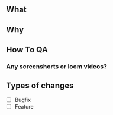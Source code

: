 ## What

## Why

## How To QA

### Any screenshorts or loom videos?

## Types of changes

- [ ] Bugfix
- [ ] Feature
